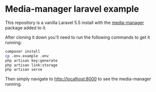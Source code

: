 # Media-manager laravel example
This repository is a vanilla Laravel 5.5 install with the [media-manager](https://github.com/talvbansal/media-manager) package added to it.

After cloning it down you'll need to run the following commands to get it running:

```bash
composer install
cp .env.example .env
php artisan key:generate
php artisan link:storage
php artisan serve
```

Then simply navigate to [http://localhost:8000](http://localhost:8000) to see the media-manager running.
